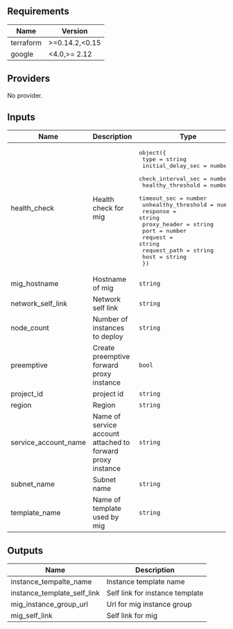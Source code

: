 ## Requirements

| Name | Version |
|------|---------|
| terraform | >=0.14.2,<0.15 |
| google | <4.0,>= 2.12 |

## Providers

No provider.

## Inputs

| Name | Description | Type | Default | Required |
|------|-------------|------|---------|:--------:|
| health\_check | Health check for mig | <pre>object({<br>    type                = string<br>    initial_delay_sec   = number<br>    check_interval_sec  = number<br>    healthy_threshold   = number<br>    timeout_sec         = number<br>    unhealthy_threshold = number<br>    response            = string<br>    proxy_header        = string<br>    port                = number<br>    request             = string<br>    request_path        = string<br>    host                = string<br>  })</pre> | <pre>{<br>  "check_interval_sec": 30,<br>  "healthy_threshold": 1,<br>  "host": "",<br>  "initial_delay_sec": 300,<br>  "port": 3128,<br>  "proxy_header": "NONE",<br>  "request": "",<br>  "request_path": "/",<br>  "response": "",<br>  "timeout_sec": 10,<br>  "type": "",<br>  "unhealthy_threshold": 5<br>}</pre> | no |
| mig\_hostname | Hostname of mig | `string` | `"forward-proxy-mig"` | no |
| network\_self\_link | Network self link | `string` | n/a | yes |
| node\_count | Number of instances to deploy | `string` | `"1"` | no |
| preemptive | Create preemptive forward proxy instance | `bool` | `false` | no |
| project\_id | project id | `string` | n/a | yes |
| region | Region | `string` | n/a | yes |
| service\_account\_name | Name of service account attached to forward proxy instance | `string` | `""` | no |
| subnet\_name | Subnet name | `string` | n/a | yes |
| template\_name | Name of template used by mig | `string` | `"forward-proxy-template"` | no |

## Outputs

| Name | Description |
|------|-------------|
| instance\_tempalte\_name | Instance template name |
| instance\_template\_self\_link | Self link for instance template |
| mig\_instance\_group\_url | Url for mig instance group |
| mig\_self\_link | Self link for mig |


